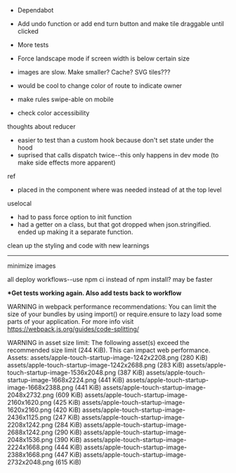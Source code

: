 - Dependabot

- Add undo function or add end turn button and make tile draggable until clicked
- More tests
- Force landscape mode if screen width is below certain size
- images are slow. Make smaller? Cache? SVG tiles???
- would be cool to change color of route to indicate owner
- make rules swipe-able on mobile
- check color accessibility

thoughts about reducer

- easier to test than a custom hook because don't set state under the hood
- suprised that calls dispatch twice--this only happens in dev mode (to make side effects more apparent)

ref

- placed in the component where was needed instead of at the top level

uselocal

- had to pass force option to init function
- had a getter on a class, but that got dropped when json.stringified. ended up making it a separate function.

clean up the styling and code with new learnings

---

minimize images

all deploy workflows--use npm ci instead of npm install? may be faster

**\*Get tests working again. Also add tests back to workflow**

WARNING in webpack performance recommendations:
You can limit the size of your bundles by using import() or require.ensure to lazy load some parts of your application.
For more info visit https://webpack.js.org/guides/code-splitting/

WARNING in asset size limit: The following asset(s) exceed the recommended size limit (244 KiB).
This can impact web performance.
Assets:
assets/apple-touch-startup-image-1242x2208.png (280 KiB)
assets/apple-touch-startup-image-1242x2688.png (283 KiB)
assets/apple-touch-startup-image-1536x2048.png (387 KiB)
assets/apple-touch-startup-image-1668x2224.png (441 KiB)
assets/apple-touch-startup-image-1668x2388.png (441 KiB)
assets/apple-touch-startup-image-2048x2732.png (609 KiB)
assets/apple-touch-startup-image-2160x1620.png (425 KiB)
assets/apple-touch-startup-image-1620x2160.png (420 KiB)
assets/apple-touch-startup-image-2436x1125.png (247 KiB)
assets/apple-touch-startup-image-2208x1242.png (284 KiB)
assets/apple-touch-startup-image-2688x1242.png (290 KiB)
assets/apple-touch-startup-image-2048x1536.png (390 KiB)
assets/apple-touch-startup-image-2224x1668.png (444 KiB)
assets/apple-touch-startup-image-2388x1668.png (447 KiB)
assets/apple-touch-startup-image-2732x2048.png (615 KiB)
